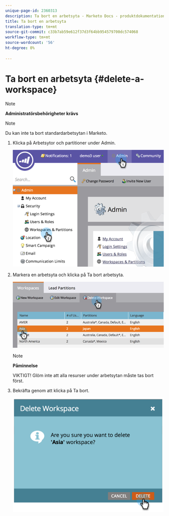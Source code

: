 ```yaml
---
unique-page-id: 2360313
description: Ta bort en arbetsyta - Marketo Docs - produktdokumentation
title: Ta bort en arbetsyta
translation-type: tm+mt
source-git-commit: c33b7ab59e612f37d3f64bb954579700dc574068
workflow-type: tm+mt
source-wordcount: '56'
ht-degree: 0%

---
```



# Ta bort en arbetsyta {#delete-a-workspace}

>[!NOTE]
>
>**Administratörsbehörigheter krävs**

>[!NOTE]
>
>Du kan inte ta bort standardarbetsytan i Marketo.

1. Klicka på Arbetsytor och partitioner under Admin.

   ![](assets/image2014-9-17-11-3a56-3a34.png)

1. Markera en arbetsyta och klicka på Ta bort arbetsyta.

   ![](assets/image2014-9-17-11-3a56-3a50.png)

   >[!NOTE]
   >
   >**Påminnelse**
   >
   >VIKTIGT! Glöm inte att alla resurser under arbetsytan måste tas bort först.

1. Bekräfta genom att klicka på Ta bort.

   ![](assets/image2014-9-17-11-3a57-3a1.png)

